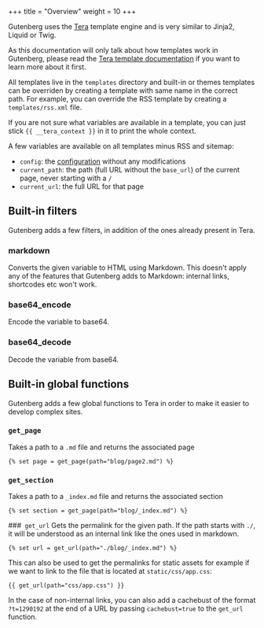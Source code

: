 +++
title = "Overview"
weight = 10
+++

Gutenberg uses the [Tera](https://tera.netlify.com) template engine and is very similar
to Jinja2, Liquid or Twig.

As this documentation will only talk about how templates work in Gutenberg, please read
the [Tera template documentation](https://tera.netlify.com/docs/templates/) if you want
to learn more about it first.

All templates live in the `templates` directory and built-in or themes templates can
be overriden by creating a template with same name in the correct path. For example,
you can override the RSS template by creating a `templates/rss.xml` file.

If you are not sure what variables are available in a template, you can just stick `{{ __tera_context }}` in it
to print the whole context.

A few variables are available on all templates minus RSS and sitemap:

- `config`: the [configuration](./documentation/getting-started/configuration.md) without any modifications
- `current_path`: the path (full URL without the `base_url`) of the current page, never starting with a `/`
- `current_url`: the full URL for that page

## Built-in filters
Gutenberg adds a few filters, in addition of the ones already present in Tera.

### markdown
Converts the given variable to HTML using Markdown. This doesn't apply any of the
features that Gutenberg adds to Markdown: internal links, shortcodes etc won't work.

### base64_encode
Encode the variable to base64.

### base64_decode
Decode the variable from base64.


## Built-in global functions
Gutenberg adds a few global functions to Tera in order to make it easier to develop complex sites.

### `get_page`
Takes a path to a `.md` file and returns the associated page

```jinja2
{% set page = get_page(path="blog/page2.md") %}
```

### `get_section`
Takes a path to a `_index.md` file and returns the associated section

```jinja2
{% set section = get_page(path="blog/_index.md") %}
```

###` get_url`
Gets the permalink for the given path.
If the path starts with `./`, it will be understood as an internal
link like the ones used in markdown.

```jinja2
{% set url = get_url(path="./blog/_index.md") %}
```

This can also be used to get the permalinks for static assets for example if
we want to link to the file that is located at `static/css/app.css`:

```jinja2
{{ get_url(path="css/app.css") }}
```

In the case of non-internal links, you can also add a cachebust of the format `?t=1290192` at the end of a URL
by passing `cachebust=true` to the `get_url` function.
